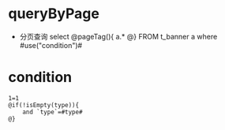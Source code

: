 queryByPage
===
* 分页查询
    select
    @pageTag(){
       a.*
    @} 
    FROM  t_banner a
    where #use("condition")#

condition
===
    1=1 
    @if(!isEmpty(type)){
        and `type`=#type#
    @}